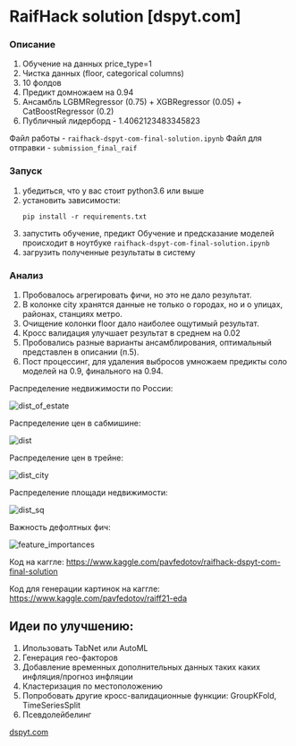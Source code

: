 # RaifHack solution [dspyt.com]

### Описание

1. Обучение на данных price_type=1
2. Чистка данных (floor, categorical columns)
3. 10 фолдов
4. Предикт домножаем на 0.94
5. Ансамбль LGBMRegressor (0.75) + XGBRegressor (0.05) + CatBoostRegressor (0.2)
6. Публичный лидерборд - 1.4062123483345823

Файл работы - <code>raifhack-dspyt-com-final-solution.ipynb</code>
Файл для отправки - <code>submission_final_raif</code>

### Запуск
<ol>
    <li> убедиться, что у вас стоит python3.6 или выше </li>
    <li> установить зависимости:
    
    pip install -r requirements.txt 
</li>
    <li> запустить обучение, предикт
        Обучение и предсказание моделей происходит в ноутбуке <code>raifhack-dspyt-com-final-solution.ipynb</code>
</li>
    <li> загрузить полученные результаты в систему</li>
</ol>

### Анализ

1. Пробовалось агрегировать фичи, но это не дало результат.
2. В колонке city хранятся данные не только о городах, но и о улицах, районах, станциях метро.
3. Очищение колонки floor дало наиболее ощутимый результат.
4. Кросс валидация улучшает результат в среднем на 0.02
5. Пробовались разные варианты ансамблирования, оптимальный представлен в описании (п.5).
6. Пост процессинг, для удаления выбросов умножаем предикты соло моделей на 0.9, финального на 0.94.

Распределение недвижимости по России:

![dist_of_estate](https://github.com/RadmirZ/-dspyt.com-final-submission/blob/main/dist_of_estate.PNG?raw=true)

Распределение цен в сабмишине:

![dist](https://github.com/RadmirZ/-dspyt.com-final-submission/blob/main/distribution.PNG?raw=true)

Распределение цен в трейне:

![dist_city](https://github.com/RadmirZ/-dspyt.com-final-submission/blob/main/%D1%80%D0%B0%D1%81%D0%BF%D1%80%D0%B5%D0%B4%D0%B5%D0%BB%D0%B5%D0%BD%D0%B8%D0%B5_%D1%80%D0%B0%D1%81%D1%81%D1%82%D0%BE%D1%8F%D0%BD%D0%B8%D1%8F.PNG?raw=true)

Распределение площади недвижимости:

![dist_sq](https://github.com/RadmirZ/-dspyt.com-final-submission/blob/main/%D1%80%D0%B0%D1%81%D0%BF%D1%80%D0%B5%D0%B4%D0%B5%D0%BB%D0%B5%D0%BD%D0%B8%D0%B5%20%D0%BF%D0%BB%D0%BE%D1%89%D0%B0%D0%B4%D0%B8.PNG?raw=true)

Важность дефолтных фич:

![feature_importances](https://github.com/RadmirZ/-dspyt.com-final-submission/blob/main/feature_importances.PNG?raw=true)

Код на каггле: https://www.kaggle.com/pavfedotov/raifhack-dspyt-com-final-solution

Код для генерации картинок на каггле: https://www.kaggle.com/pavfedotov/raiff21-eda


## Идеи по улучшению:

1. Ипользовать TabNet или AutoML
2. Генерация гео-факторов
3. Добавление временных дополнительных данных таких каких инфляция/прогноз инфляции
4. Кластеризация по местоположению
5. Попробовать другие кросс-валидационные функции: GroupKFold, TimeSeriesSplit
6. Псевдолейбелинг



[dspyt.com](https://dspyt.com/ru/)

